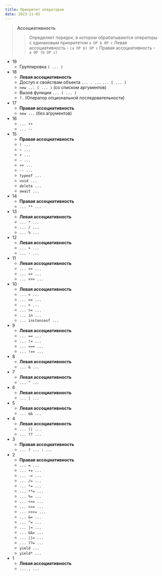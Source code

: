 ```yaml
---
title: Приоритет операторов
date: 2023-11-03
---
```

> **Ассоциативность**
> > Определяет порядок, в котором обрабатываются операторы с одинаковым приоритетом
> > `a OP b OP c`
> > Левая ассоциативность - `(a OP b) OP c`
> > Правая ассоциативность - `a OP (b OP c)`

- 19
	- Группировка `( ... )`
- 18
	- **Левая ассоциативность**
	- Доступ к свойствам объекта `... . ...` `... [ ... ]`
	- `new ... ( ... )` (со списком аргументов)
	- Вызов функции `... ( ... )`
	- `?.`  (Оператор опциональной последовательности)
- 17
	- **Правая ассоциативность**
	- `new ...` (без агрументов)
- 16
	- `... ++`
	- `... --`
- 15
	- **Правая ассоциативность**
	- `! ...`
	- `~ ...`
	- `+ ...`
	- `- ...`
	- `++ ...`
	- `-- ...`
	- `typeof ...`
	- `void ...`
	- `delete ...`
	- `await ...`
- 14
	- **Правая ассоциативность**
	- `... ** ...`
- 13
	- **Левая ассоциативность**
	- `... * ...`
	- `... / ...`
	- `... % ...`
- 12
	- **Левая ассоциативность**
	- `... + ...`
	- `... - ...`
- 11
	- **Левая ассоциативность**
	- `... << ...`
	- `... >> ...`
	- `... >>> ...`
- 10
	- **Левая ассоциативность**
	- `... < ...`
	- `... <= ...`
	- `... > ...`
	- `... >= ...`
	- `... in ...`
	- `... instanceof ...`
- 9
	- **Левая ассоциативность**
	- `... == ...`
	- `... != ...`
	- `... === ...`
	- `... !== ...`
- 8
	- **Левая ассоциативность**
	- `... & ...`
- 7
	- **Левая ассоциативность**
	- `... ^ ...`
- 6
	- **Левая ассоциативность**
	- `... | ...`
- 5
	- **Левая ассоциативность**
	- `... && ...`
- 4
	- **Левая ассоциативность**
	- `... || ...`
	- `... ?? ...`
- 3
	- **Правая ассоциативность**
	- `... ? ... : ...`
- 2
	- **Правая ассоциативность**
	- `... = ...`
	- `... += ...`
	- `... -= ...`
	- `... /= ...`
	- `... *= ...`
	- `... **= ...`
	- `... %= ...`
	- `... <<= ...`
	- `... >>= ...`
	- `... >>>= ...`
	- `... &= ...`
	- `... ^= ...`
	- `... |= ...`
	- `... &&= ...`
	- `... ||= ...`
	- `... ??= ...`
	- `yield ...`
	- `yield* ...`
- 1
	- **Левая ассоциативность**
	- `... , ...`
